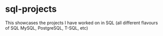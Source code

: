 # sql-projects
This showcases the projects I have worked on in SQL (all different flavours of SQL MySQL, PostgreSQL, T-SQL, etc)
